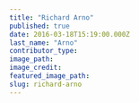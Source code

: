 ```yaml
---
title: "Richard Arno"
published: true
date: 2016-03-18T15:19:00.000Z
last_name: "Arno"
contributor_type:
image_path:
image_credit:
featured_image_path:
slug: richard-arno
---
```

